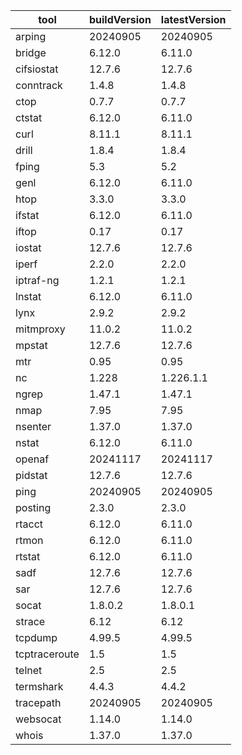 | tool | buildVersion | latestVersion |
|------|--------------|---------------|
| arping | 20240905 | 20240905 |
| bridge | 6.12.0 | 6.11.0 |
| cifsiostat | 12.7.6 | 12.7.6 |
| conntrack | 1.4.8 | 1.4.8 |
| ctop | 0.7.7 | 0.7.7 |
| ctstat | 6.12.0 | 6.11.0 |
| curl | 8.11.1 | 8.11.1 |
| drill | 1.8.4 | 1.8.4 |
| fping | 5.3 | 5.2 |
| genl | 6.12.0 | 6.11.0 |
| htop | 3.3.0 | 3.3.0 |
| ifstat | 6.12.0 | 6.11.0 |
| iftop | 0.17 | 0.17 |
| iostat | 12.7.6 | 12.7.6 |
| iperf | 2.2.0 | 2.2.0 |
| iptraf-ng | 1.2.1 | 1.2.1 |
| lnstat | 6.12.0 | 6.11.0 |
| lynx | 2.9.2 | 2.9.2 |
| mitmproxy | 11.0.2 | 11.0.2 |
| mpstat | 12.7.6 | 12.7.6 |
| mtr | 0.95 | 0.95 |
| nc | 1.228 | 1.226.1.1 |
| ngrep | 1.47.1 | 1.47.1 |
| nmap | 7.95 | 7.95 |
| nsenter | 1.37.0 | 1.37.0 |
| nstat | 6.12.0 | 6.11.0 |
| openaf | 20241117 | 20241117 |
| pidstat | 12.7.6 | 12.7.6 |
| ping | 20240905 | 20240905 |
| posting | 2.3.0 | 2.3.0 |
| rtacct | 6.12.0 | 6.11.0 |
| rtmon | 6.12.0 | 6.11.0 |
| rtstat | 6.12.0 | 6.11.0 |
| sadf | 12.7.6 | 12.7.6 |
| sar | 12.7.6 | 12.7.6 |
| socat | 1.8.0.2 | 1.8.0.1 |
| strace | 6.12 | 6.12 |
| tcpdump | 4.99.5 | 4.99.5 |
| tcptraceroute | 1.5 | 1.5 |
| telnet | 2.5 | 2.5 |
| termshark | 4.4.3 | 4.4.2 |
| tracepath | 20240905 | 20240905 |
| websocat | 1.14.0 | 1.14.0 |
| whois | 1.37.0 | 1.37.0 |

